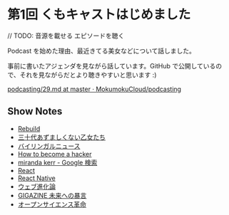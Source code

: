 # 第1回 くもキャストはじめました

// TODO: 音源を載せる
  エピソードを聴く

Podcast を始めた理由、最近きてる美女などについて話しました。

事前に書いたアジェンダを見ながら話しています。GitHub で公開しているので、それを見ながらだとより聴きやすいと思います :)

[podcasting/29.md at master · MokumokuCloud/podcasting](https://github.com/MokumokuCloud/podcasting/blob/master/agendas/2015/03/29.md)

## Show Notes
- [Rebuild](http://rebuild.fm)
- [三十代あずましくない乙女たち](http://azoto.crap.jp/)
- [バイリンガルニュース](http://bilingualnews.libsyn.com/)
- [How to become a hacker](http://cruel.org/freeware/hacker.html)
- [miranda kerr - Google 検索](https://www.google.co.jp/search?q=miranda+kerr&safe=off&source=lnms&tbm=isch&sa=X&ei=3wwZVaJdiOTwBe7AgOAB&ved=0CAcQ_AUoAQ&biw=1106&bih=958)
- [React](http://facebook.github.io/react)
- [React Native](http://facebook.github.io/react-native/)
- [ウェブ進化論](http://www.amazon.co.jp/dp/4480062858)
- [GIGAZINE 未来への暴言](http://www.amazon.co.jp/dp/4023308714)
- [オープンサイエンス革命](http://www.amazon.co.jp/dp/4314011041)
